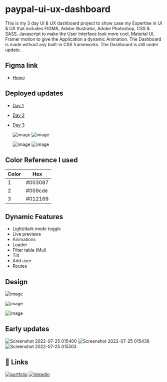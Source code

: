 
# paypal-ui-ux-dashboard


This is my 3 day UI & UX dashboard project to show case my Expertise in UI & UX that includes FIGMA, Adobe Illustrator, Adobe Photoshop, CSS & SASS, Javascript to make the User Interface look more cool, Material UI, Framer motion to give the Application a dynamic Animation. The Dashboard is made without any built-in CSS frameworks. The Dashboard is still under update.

## Figma link

 - [Home]( https://www.figma.com/file/DhgWVfPZ3xv42bZjvXofmF/Untitled?node-id=1%3A5)
  

## Deployed updates

 - [Day 1](https://siddharth-paypal-uiux1.netlify.app/)
 - [Day 2]( https://siddharth-paypal-uiux2.netlify.app/)
 - [Day 3](https://siddharth-paypal-uiux.netlify.app/)
 
      ![image](https://user-images.githubusercontent.com/62851444/180928815-e00d0701-8be8-402b-a78a-b31b814ffabb.png)
      ![image](https://user-images.githubusercontent.com/62851444/181017775-f275bdec-38dd-4d22-9c21-ed1a29d4515d.png)


      ![image](https://user-images.githubusercontent.com/62851444/180860921-51560f82-74de-4959-9582-08228b32d5ac.png)
      ![image](https://user-images.githubusercontent.com/62851444/180860969-a8d0218b-48b5-4ab5-8bf5-14ae425e4451.png)
## Color Reference I used

| Color             | Hex                                                                |
| ----------------- | ------------------------------------------------------------------ |
|   1 |  #003087 |
|  2 |  #009cde |
| 3 |   #012169 |
 


## Dynamic Features

- Light/dark mode toggle
- Live previews
- Animations
- Loader
- Filter table (Mui)
- Tilt
- Add user
- Routes
 
## Design

![image](https://user-images.githubusercontent.com/62851444/181012407-8d2dd894-6991-4bc5-beaa-bc0481de44c3.png)

 ![image](https://user-images.githubusercontent.com/62851444/180849446-b9a66ef7-fd3c-43bd-8d30-ce12a5be6bd8.png)

![image](https://user-images.githubusercontent.com/62851444/180864143-f8db390f-8c2d-4eee-b51e-c8434f9fa00d.png)


## Early updates 

![Screenshot 2022-07-25 015400](https://user-images.githubusercontent.com/62851444/180665570-388c5eea-7997-4373-ad98-cf267298639f.png)
![Screenshot 2022-07-25 015438](https://user-images.githubusercontent.com/62851444/180665573-5c8076a3-99ca-436b-94dc-cffc35ae81c5.png)
![Screenshot 2022-07-25 015503](https://user-images.githubusercontent.com/62851444/180665577-3dd3179e-a3c6-4fd2-9ee7-55d6b44ab296.png)

  
## 🔗 Links
[![portfolio](https://img.shields.io/badge/my_portfolio-000?style=for-the-badge&logo=ko-fi&logoColor=white)](https://siddharth-me-uiux.netlify.app/)
[![linkedin](https://img.shields.io/badge/linkedin-0A66C2?style=for-the-badge&logo=linkedin&logoColor=white)](https://www.linkedin.com/in/siddharth-p-193125201/)



